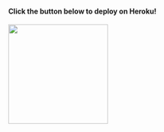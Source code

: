 <h4>Click the button below to deploy  on Heroku!</h4>    
<p><a href="https://dashboard.heroku.com/new?template=https://github.com/Attitudequeen143/vj"><img src="https://img.shields.io/badge/Deploy%20To%20Heroku-blueviolet?style=for-the-badge&logo=heroku" width="200"/></a></p>
